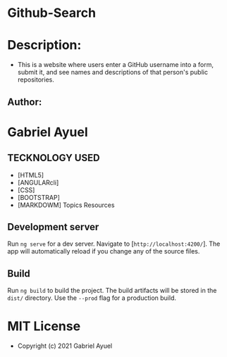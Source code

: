 # Github-Search
# Description: 

* This is a website where users enter a GitHub username into a form, submit it, and see names and descriptions of that person's public repositories.

## Author:
# Gabriel Ayuel

 ## TECKNOLOGY USED
 * [HTML5]
 * [ANGULARcli]
 * [CSS]
 * [BOOTSTRAP]
 * [MARKDOWM]
Topics
Resources
## Development server

Run `ng serve` for a dev server. Navigate to [`http://localhost:4200/`]. The app will automatically reload if you change any of the source files.



## Build

Run `ng build` to build the project. The build artifacts will be stored in the `dist/` directory. Use the `--prod` flag for a production build.


# MIT License

* Copyright (c) 2021 Gabriel Ayuel


